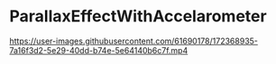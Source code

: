 # ParallaxEffectWithAccelarometer

https://user-images.githubusercontent.com/61690178/172368935-7a16f3d2-5e29-40dd-b74e-5e64140b6c7f.mp4

